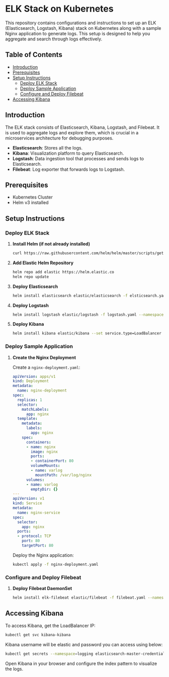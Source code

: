 # ELK Stack on Kubernetes

This repository contains configurations and instructions to set up an ELK (Elasticsearch, Logstash, Kibana) stack on Kubernetes along with a sample Nginx application to generate logs. This setup is designed to help you aggregate and search through logs effectively.

## Table of Contents

- [Introduction](#introduction)
- [Prerequisites](#prerequisites)
- [Setup Instructions](#setup-instructions)
  - [Deploy ELK Stack](#deploy-elk-stack)
  - [Deploy Sample Application](#deploy-sample-application)
  - [Configure and Deploy Filebeat](#configure-and-deploy-filebeat)
- [Accessing Kibana](#accessing-kibana)

## Introduction

The ELK stack consists of Elasticsearch, Kibana, Logstash, and Filebeat. It is used to aggregate logs and explore them, which is crucial in a microservices architecture for debugging purposes.

- **Elasticsearch**: Stores all the logs.
- **Kibana**: Visualization platform to query Elasticsearch.
- **Logstash**: Data ingestion tool that processes and sends logs to Elasticsearch.
- **Filebeat**: Log exporter that forwards logs to Logstash.

## Prerequisites

- Kubernetes Cluster
- Helm v3 installed

## Setup Instructions

### Deploy ELK Stack

1. **Install Helm (if not already installed)**

    ```bash
    curl https://raw.githubusercontent.com/helm/helm/master/scripts/get-helm-3 | bash
    ```

2. **Add Elastic Helm Repository**

    ```bash
    helm repo add elastic https://helm.elastic.co
    helm repo update
    ```

3. **Deploy Elasticsearch**

    ```bash
    helm install elasticsearch elastic/elasticsearch -f elsticsearch.yaml  --namespace logging --create-namespace
    ```

4. **Deploy Logstash**

    ```bash
    helm install logstash elastic/logstash -f logstash.yaml --namespace logging
    ```

5. **Deploy Kibana**

    ```bash
    helm install kibana elastic/kibana --set service.type=LoadBalancer -f kibana.yaml --namespace logging
    ```

### Deploy Sample Application

1. **Create the Nginx Deployment**

    Create a `nginx-deployment.yaml`:

    ```yaml
    apiVersion: apps/v1
    kind: Deployment
    metadata:
      name: nginx-deployment
    spec:
      replicas: 1
      selector:
        matchLabels:
          app: nginx
      template:
        metadata:
          labels:
            app: nginx
        spec:
          containers:
          - name: nginx
            image: nginx
            ports:
            - containerPort: 80
            volumeMounts:
            - name: varlog
              mountPath: /var/log/nginx
          volumes:
          - name: varlog
            emptyDir: {}
    ---
    apiVersion: v1
    kind: Service
    metadata:
      name: nginx-service
    spec:
      selector:
        app: nginx
      ports:
      - protocol: TCP
        port: 80
        targetPort: 80
    ```

    Deploy the Nginx application:

    ```bash
    kubectl apply -f nginx-deployment.yaml
    ```

### Configure and Deploy Filebeat

1. **Deploy Filebeat DaemonSet**

    ```bash
    helm install elk-filebeat elastic/filebeat -f filebeat.yaml --namespace logging
    ```

## Accessing Kibana

To access Kibana, get the LoadBalancer IP:

```bash
kubectl get svc kibana-kibana
```

Kibana username will be elastic and password you can access using below:

```bash
kubectl get secrets --namespace=logging elasticsearch-master-credentials -ojsonpath='{.data.password}' | base64 -d
```

Open Kibana in your browser and configure the index pattern to visualize the logs.

